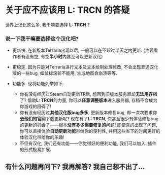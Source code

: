 # 关于应不应该用 **L: TRCN** 的答疑

世界上汉化这么多, 我干嘛要选择 **L: TRCN** ?

### 说一下我干嘛要选择这个汉化吧?

* 更新快. 在新版本Terraria出现以后, 一般可以在不超过半天之内更新. (主要看作者有没有空, 有空**半小时**内甚至可以更新汉化)

* 更稳定. 因为只是对Terraria进行文本及文本绘制处理修改, 不会出现普通汉化版的一些bug, 如鼠标滚轮不能用, 生成地图会崩溃等等.

* 功能多. 现将功能列举如下:
    * 你有没有经历过Steam自动更新TR后, 想回到旧版本服务器却**无法用存档**了?
      借助**L: TRCN**的力量, 你可以**任意调整版本**进入服务器, 存档不会成为你游戏的阻碍了!
    * 你有没有经历过**其他汉化版bug多多**, 更新版本修复bug, 却一次次要求你**去他们的官网**下载更新呢?
      现在有了**L: TRCN**, 你甚至很少有体验修复bug的更新的机会了——根本**没有多少需要修复的**问题!
      即使真的出现了问题, 你可以直接体验**自动更新功能**带给你的便利性, 并用这些省下的时间更好的体验汉化带给你的乐趣!
    * 不但有汉化, 我们还有功能——你觉得好的便利功能, 我们可以加入: 插件的形式极易扩展.

## 有什么问题再问下? 我再解答? 我自己想不出了...